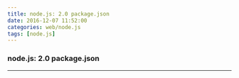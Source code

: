 ```yaml
---
title: node.js: 2.0 package.json
date: 2016-12-07 11:52:00
categories: web/node.js
tags: [node.js]
---
```

### node.js: 2.0 package.json

---
